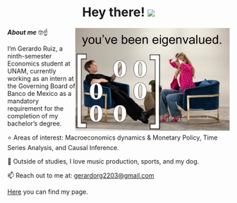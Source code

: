 <h1 align="center"><b>Hey there! </b><img src="https://media.giphy.com/media/hvRJCLFzcasrR4ia7z/giphy.gif" width="35"></h1>

<img align="right" width="350px" alt="Unicorn" src="https://github.com/gerardorglz/gerardorglz/blob/main/IMG_3645.JPG" />

***About me*** 🤓☝️

I’m Gerardo Ruiz, a ninth-semester Economics student at UNAM, currently working as an intern at the Governing Board of Banco de Mexico as a mandatory requirement for the completion of my bachelor’s degree.
  
⭐ Areas of interest: Macroeconomics dynamics & Monetary Policy, Time Series Analysis, and Causal Inference.

👀 Outside of studies, I love music production, sports, and my dog.

📫 Reach out to me at: <a href="mailto:gerardorg2203@gmail.com">gerardorg2203@gmail.com</a>

<a href="https://gerardorglz.github.io/gerardoruizg//">Here</a> you can find my page.
</div>
